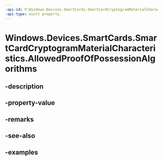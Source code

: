 ```yaml
---
-api-id: P:Windows.Devices.SmartCards.SmartCardCryptogramMaterialCharacteristics.AllowedProofOfPossessionAlgorithms
-api-type: winrt property
---
```


<!-- Property syntax.
public IVectorView<SmartCardCryptogramMaterialPackageConfirmationResponseFormat> AllowedProofOfPossessionAlgorithms { get; }
-->

# Windows.Devices.SmartCards.SmartCardCryptogramMaterialCharacteristics.AllowedProofOfPossessionAlgorithms

## -description

## -property-value

## -remarks

## -see-also

## -examples

